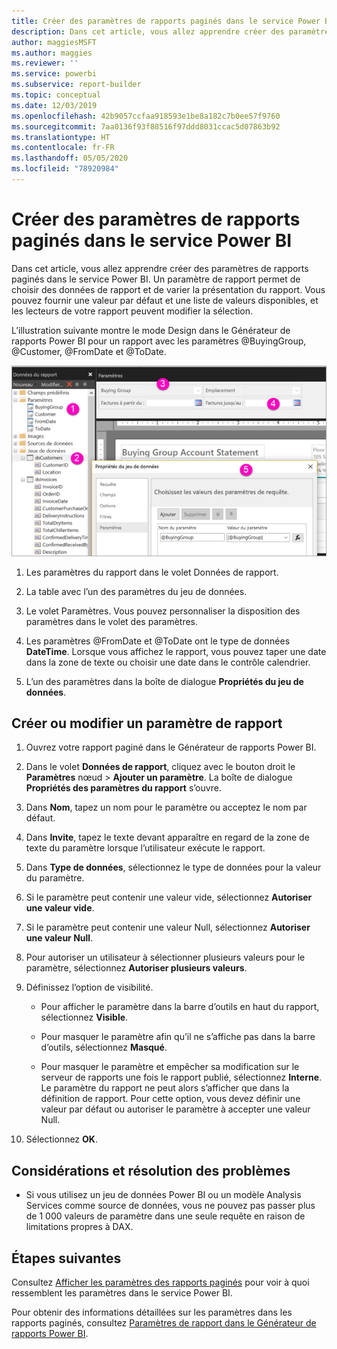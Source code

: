 ```yaml
---
title: Créer des paramètres de rapports paginés dans le service Power BI
description: Dans cet article, vous allez apprendre créer des paramètres de rapports paginés dans le service Power BI.
author: maggiesMSFT
ms.author: maggies
ms.reviewer: ''
ms.service: powerbi
ms.subservice: report-builder
ms.topic: conceptual
ms.date: 12/03/2019
ms.openlocfilehash: 42b9057ccfaa918593e1be8a182c7b0ee57f9760
ms.sourcegitcommit: 7aa0136f93f88516f97ddd8031ccac5d07863b92
ms.translationtype: HT
ms.contentlocale: fr-FR
ms.lasthandoff: 05/05/2020
ms.locfileid: "78920984"
---
```

# <a name="create-parameters-for-paginated-reports-in-the-power-bi-service"></a>Créer des paramètres de rapports paginés dans le service Power BI

Dans cet article, vous allez apprendre créer des paramètres de rapports paginés dans le service Power BI.  Un paramètre de rapport permet de choisir des données de rapport et de varier la présentation du rapport. Vous pouvez fournir une valeur par défaut et une liste de valeurs disponibles, et les lecteurs de votre rapport peuvent modifier la sélection.  

L’illustration suivante montre le mode Design dans le Générateur de rapports Power BI pour un rapport avec les paramètres @BuyingGroup, @Customer, @FromDate et @ToDate. 
  
![Paramètres dans le Générateur de rapports](media/paginated-reports-parameters/power-bi-paginated-parameters-report-builder.png)
  
1.  Les paramètres du rapport dans le volet Données de rapport.  
  
2.  La table avec l’un des paramètres du jeu de données.  
  
3.  Le volet Paramètres. Vous pouvez personnaliser la disposition des paramètres dans le volet des paramètres. 
  
4.  Les paramètres @FromDate et @ToDate ont le type de données **DateTime**. Lorsque vous affichez le rapport, vous pouvez taper une date dans la zone de texte ou choisir une date dans le contrôle calendrier. 

5.  L’un des paramètres dans la boîte de dialogue **Propriétés du jeu de données**.  

  
## <a name="create-or-edit-a-report-parameter"></a>Créer ou modifier un paramètre de rapport  
  
1.  Ouvrez votre rapport paginé dans le Générateur de rapports Power BI.

1. Dans le volet **Données de rapport**, cliquez avec le bouton droit le **Paramètres** nœud > **Ajouter un paramètre**. La boîte de dialogue **Propriétés des paramètres du rapport** s’ouvre.  
  
2.  Dans **Nom**, tapez un nom pour le paramètre ou acceptez le nom par défaut.  
  
3.  Dans **Invite**, tapez le texte devant apparaître en regard de la zone de texte du paramètre lorsque l’utilisateur exécute le rapport.  
  
4.  Dans **Type de données**, sélectionnez le type de données pour la valeur du paramètre.  
  
5.  Si le paramètre peut contenir une valeur vide, sélectionnez **Autoriser une valeur vide**.  
  
6.  Si le paramètre peut contenir une valeur Null, sélectionnez **Autoriser une valeur Null**.  
  
7.  Pour autoriser un utilisateur à sélectionner plusieurs valeurs pour le paramètre, sélectionnez **Autoriser plusieurs valeurs**.  
  
8.  Définissez l’option de visibilité.  
  
    -   Pour afficher le paramètre dans la barre d’outils en haut du rapport, sélectionnez **Visible**.  
  
    -   Pour masquer le paramètre afin qu’il ne s’affiche pas dans la barre d’outils, sélectionnez **Masqué**.  
  
    -   Pour masquer le paramètre et empêcher sa modification sur le serveur de rapports une fois le rapport publié, sélectionnez **Interne**. Le paramètre du rapport ne peut alors s’afficher que dans la définition de rapport. Pour cette option, vous devez définir une valeur par défaut ou autoriser le paramètre à accepter une valeur Null.  
  
9. Sélectionnez **OK**. 

## <a name="considerations-and-troubleshooting"></a>Considérations et résolution des problèmes

- Si vous utilisez un jeu de données Power BI ou un modèle Analysis Services comme source de données, vous ne pouvez pas passer plus de 1 000 valeurs de paramètre dans une seule requête en raison de limitations propres à DAX. 

 
## <a name="next-steps"></a>Étapes suivantes

Consultez [Afficher les paramètres des rapports paginés](../consumer/paginated-reports-view-parameters.md) pour voir à quoi ressemblent les paramètres dans le service Power BI.

Pour obtenir des informations détaillées sur les paramètres dans les rapports paginés, consultez [Paramètres de rapport dans le Générateur de rapports Power BI](report-builder-parameters.md).
